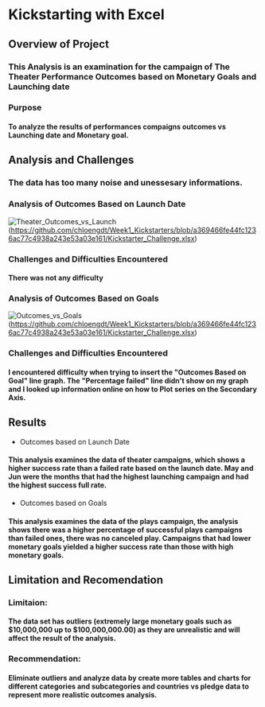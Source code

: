 # Kickstarting with Excel

## Overview of Project
### This Analysis is an examination for the campaign of The Theater Performance Outcomes based on Monetary Goals and Launching date
### Purpose
#### To analyze the results of performances compaigns outcomes vs Launching date and Monetary goal.
## Analysis and Challenges
### The data has too many noise and unessesary informations. 
### Analysis of Outcomes Based on Launch Date
 ![Theater_Outcomes_vs_Launch](https://raw.githubusercontent.com/chloengdt/Week1_Kickstarters/main/Theater_Outcomes_vs_Launch.png)
(https://github.com/chloengdt/Week1_Kickstarters/blob/a369466fe44fc1236ac77c4938a243e53a03e161/Kickstarter_Challenge.xlsx)
### Challenges and Difficulties Encountered
#### There was not any difficulty 

### Analysis of Outcomes Based on Goals
![Outcomes_vs_Goals](https://raw.githubusercontent.com/chloengdt/Week1_Kickstarters/a369466fe44fc1236ac77c4938a243e53a03e161/Outcomes_vs_Goals.png)
(https://github.com/chloengdt/Week1_Kickstarters/blob/a369466fe44fc1236ac77c4938a243e53a03e161/Kickstarter_Challenge.xlsx)
### Challenges and Difficulties Encountered
#### I encountered difficulty when trying to insert the "Outcomes Based on Goal" line graph. The "Percentage failed" line didn't show on my graph and I looked up information online on how to Plot series on the Secondary Axis. 
## Results
- Outcomes based on Launch Date
#### This analysis examines the data of theater campaigns, which shows a higher success rate than a failed rate based on the launch date. May and Jun were the months that had the highest launching campaign and had the highest success full rate.
- Outcomes based on Goals
#### This analysis examines the data of the plays campaign, the analysis shows there was a higher percentage of successful plays campaigns than failed ones, there was no canceled play. Campaigns that had lower monetary goals yielded a higher success rate than those with high monetary goals.
## Limitation and Recomendation
### Limitaion: 
#### The data set has outliers (extremely large monetary goals such as $10,000,000 up to $100,000,000.00) as they are unrealistic and will affect the result of the analysis. 
### Recommendation:
#### Eliminate outliers and analyze data by create more tables and charts for different categories and subcategories and countries vs pledge data to represent more realistic outcomes analysis.
